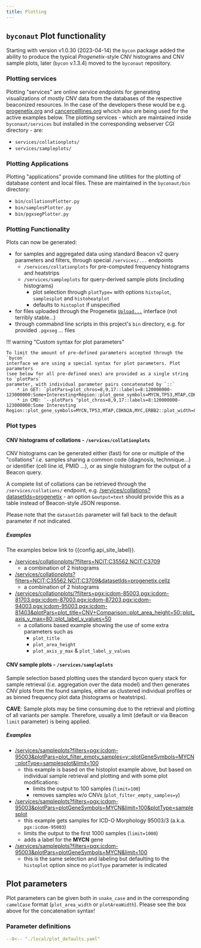 ```yaml
---
title: Plotting
---
```


## `byconaut` Plot functionality

Starting with version v1.0.30 (2023-04-14) the `bycon` package added the ability
to produce the typical _Progenetix_-style CNV histograms and CNV sample plots,
later (`bycon` v.1.3.4) moved to the `byconaut` repository.

### Plotting services

Plotting "services" are online service endpoints for generating visualizations
of mostly CNV data from the databases of the respective beaconized resources. In 
the case of the developers these would be e.g. [progenetix.org](https://progenetix.org)
and [cancercelllines.org](https://cancercelllines.org) whcich also are being used
for the active examples below. The plotting services - which are maintained inside
`byconaut/services` but installed in the corresponding webserver CGI directory -
are:

* `services/collationplots/`
* `services/sampleplots/`

### Plotting Applications

Plotting "applications" provide command line utilities for the plotting of database
content and local files. These are maintained in the `byconaut/bin` directory:

* `bin/collationsPlotter.py`
* `bin/samplesPlotter.py`
* `bin/pgxsegPlotter.py`

### Plotting Functionality

Plots can now be generated:

* for samples and aggregated data using standard Beacon v2 query parameters and
  filters, through special `/services/...` endpoints
    - `/services/collationplots` for pre-computed frequency histograms and heatstrips
    - `/services/sampleplots` for query-derived sample plots (including histograms)
        * plot selection through `plotType=` with options `histoplot`, `samplesplot` and `histoheatplot`
        * defaults to `histoplot` if unspecified
* for files uploaded through the Progenetix [`Upload...`](https://progenetix.org/service-collection/uploader/) interface (not terribly stable...)
* through commabnd line scripts in this project's `bin` directory, e.g. for provided
  `.pgxseg` ... files

!!! warning "Custom syntax for plot parameters"

    To limit the amount of pre-defined parameters accepted through the `bycon`
    interface we are using a special syntax for plot parameters. Plot parameters
    (see below for all pre-defined ones) are provided as a single string to `plotPars`
    parameter, with individual parameter pairs concatenated by `::`
        * in GET: `plotPars=plot_chros=8,9,17::labels=8:120000000-123000000:Some+Interesting+Region::plot_gene_symbols=MYCN,TP53,MTAP,CDKN2A,MYC,ERBB2::plot_width=800`
        * in CMD: `--plotPars "plot_chros=8,9,17::labels=8:120000000-123000000:Some Interesting Region::plot_gene_symbols=MYCN,TP53,MTAP,CDKN2A,MYC,ERBB2::plot_width=800"`


### Plot types

#### CNV histograms of collations - `/services/collationplots`

CNV histograms can be generated either (fast) for one or multiple of the "collations" _i.e._
samples sharing a common code (diagnosis, technnique...) or identifier (cell line id, 
PMID ...), or as single histogram for the output of a Beacon query.

A complete list of collations can be retrieved through the `/services/collations/`
endpoint, e.g. [/services/collations?datasetIds=progenetix](http://progenetix.org/services/collations?datasetIds=progenetix) - an option `&output=text` should provide this as a table instead of Beacon-style JSON response.

Please note that the `datasetIds` parameter will fall back to the default parameter
if not indicated.

##### Examples

The examples below link to {{config.api_site_label}}.

* [/services/collationplots/?filters=NCIT:C35562,NCIT:C3709]({{config.api_web_root}}/services/collationplots/?filters=NCIT:C35562,NCIT:C3709)
    - a combination of 2 histograms
* [/services/collationplots?filters=NCIT:C35562,NCIT:C3709&datasetIds=progenetix,cellz](https://progenetix.org/services/collationplots?filters=NCIT:C35562,NCIT:C3709&datasetIds=progenetix,cellz)
    - a combination of 2 histograms
* [/services/collationplots/?filters=pgx:icdom-85003,pgx:icdom-81703,pgx:icdom-87003,pgx:icdom-87203,pgx:icdom-94003,pgx:icdom-95003,pgx:icdom-81403&plotPars=plot_title=CNV+Comparison::plot_area_height=50::plot_axis_y_max=80::plot_label_y_values=50](https://progenetix.org/services/collationplots/?filters=pgx:icdom-85003,pgx:icdom-81703,pgx:icdom-87003,pgx:icdom-87203,pgx:icdom-94003,pgx:icdom-95003,pgx:icdom-81403&plotPars=plot_title=CNV+Comparison::plot_area_height=50::plot_axis_y_max=80::plot_label_y_values=50)
    - a collations based example showing the use of some extra parameters such as
        * `plot_title`
        * `plot_area_height`
        * `plot_axis_y_max` & `plot_label_y_values`

#### CNV sample plots - `/services/sampleplots`

Sample selection based plotting uses the standard bycon query stack for sample retrieval
(_i.e._ aggregation over the data model) and then generates CNV plots from the found
samples, either as clustered individual profiles or as binned frequency plot data (histograms or heatstrips).

**CAVE**: Sample plots may be time consuming due to the retrieval and plotting of
all variants per sample. Therefore, usually a limit (default or via Beacon `limit`
parameter) is being applied.

##### Examples

* [/services/sampleplots?filters=pgx:icdom-95003&plotPars=plot_filter_empty_samples=y::plotGeneSymbols=MYCN::plotType=samplesplot&limit=100](https://progenetix.org/services/sampleplots?filters=pgx:icdom-95003&plotPars=plot_filter_empty_samples=y::plotGeneSymbols=MYCN::plotType=samplesplot&limit=100)
    - this example is based on the histoplot example above, but based on individual
      sample retrieval and plotting and with some plot modifications:
        * limits the output to 100 samples (`limit=100`)
        * removes samples w/o CNVs (`plot_filter_empty_samples=y`)
* [/services/sampleplots?filters=pgx:icdom-95003&plotPars=plotGeneSymbols=MYCN&limit=100&plotType=samplesplot](https://progenetix.org/services/sampleplots?filters=pgx:icdom-95003&plotPars=plotGeneSymbols=MYCN::limit=100&plotType=samplesplot)
    - this example gets samples for ICD-O Morphology 95003/3 (a.k.a. `pgx:icdom-95003`)
    - limits the output to the first 1000 samples (`limit=1000`)
    - adds a label for the **MYCN** gene
* [/services/sampleplots?filters=pgx:icdom-95003&plotPars=plotGeneSymbols=MYCN&limit=100](http://progenetix.org/services/sampleplots?filters=pgx:icdom-95003&plotPars=plotGeneSymbols=MYCN&limit=100)
    - this is the same selection and labeling but defaulting to the `histoplot`
      option since no `plotType` parameter is indicated


## Plot parameters

Plot parameters can be given both in `snake_case` and in the corresponding
`camelCase` format (`plot_area_width` or `plotAreaWidth`). Please see the box
above for the concatenation syntax!


### Parameter definitions

``` yaml title="Plot parameters"
--8<-- "./local/plot_defaults.yaml"
```